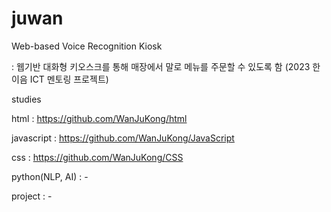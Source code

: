# juwan
Web-based Voice Recognition Kiosk

: 웹기반 대화형 키오스크를 통해 매장에서 말로 메뉴를 주문할 수 있도록 함 (2023 한이음 ICT 멘토링 프로젝트)


studies

html : https://github.com/WanJuKong/html

javascript : https://github.com/WanJuKong/JavaScript

css : https://github.com/WanJuKong/CSS

python(NLP, AI) : -


project : -
